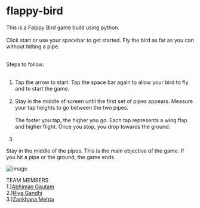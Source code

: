 # flappy-bird
This is a Falppy Bird game build using python.<br></br>
Click start or use your spacebar to get started. Fly the bird as far as you can without hitting a pipe.<br></br>

Steps to follow:<br></br>
1. Tap the arrow to start. Tap the space bar again to allow your bird to fly and to start the game.<br></br>
2. Stay in the middle of screen until the first set of pipes appears. Measure your tap heights to go between the two pipes.<br></br>
The faster you tap, the higher you go. Each tap represents a wing flap and higher flight. Once you stop, you drop towards the ground.<br></br>
3. 
Stay in the middle of the pipes. This is the main objective of the game. If you hit a pipe or the ground, the game ends.


![image](https://user-images.githubusercontent.com/96763019/188495730-a048a35a-4c32-49cd-8104-4452f69985d7.png)

TEAM MEMBERS
<br>
1.)<a href="https://github.com/Abhiman1211">Abhiman Gautam </a>
<br>
2.)<a href="https://github.com/Riya1929">Riya Gandhi </a>
<br>
3.)<a href="https://github.com/zankhana46">Zankhana Mehta </a>

